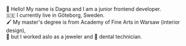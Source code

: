👋 Hello! My name is Dagna and I am a junior frontend developer. <br/>
🇸🇪 I currently live in Göteborg, Sweden. <br/>
🖌️ My master's degree is from Academy of Fine Arts in Warsaw (interior design), <br/>
💍 but I worked aslo as a jeweler and 🦷 dental technician. <br/>
